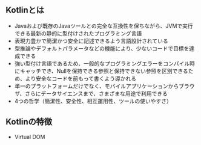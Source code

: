 ## Kotlinとは
- Javaおよび既存のJavaツールとの完全な互換性を保ちながら、JVMで実行できる最新の静的に型付けされたプログラミング言語
- 表現力豊かで簡潔かつ安全に記述できるよう言語設計されている
- 型推論やデフォルトパラメータなどの機能により、少ないコードで目標を達成できる
- 強い型付け言語であるため、一般的なプログラミングエラーをコンパイル時にキャッチでき、Nullを保持できる参照と保持できない参照を区別できるため、より安全なコードを前もって書くよう導かれる
- 単一のプラットフォームだけでなく、モバイルアプリケーションからブラウザ、さらにデータサイエンスまで、さまざまな用途で利用できる
- 4つの哲学（簡潔性、安全性、相互運用性、ツールの使いやすさ）

## Kotlinの特徴
- Virtual DOM